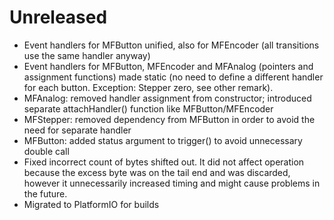 # Unreleased

* Event handlers for MFButton unified, also for MFEncoder (all transitions use the same handler anyway)
* Event handlers for MFButton, MFEncoder and MFAnalog (pointers and assignment functions) made static
  (no need to define a different handler for each button. Exception: Stepper zero, see other remark).
* MFAnalog: removed handler assignment from constructor; introduced separate attachHandler() function like MFButton/MFEncoder
* MFStepper: removed dependency from MFButton in order to avoid the need for separate handler
* MFButton: added status argument to trigger() to avoid unnecessary double call
* Fixed incorrect count of bytes shifted out. It did not affect operation because the excess byte was on the tail end and was discarded, however it unnecessarily increased timing and might cause problems in the future.
* Migrated to PlatformIO for builds